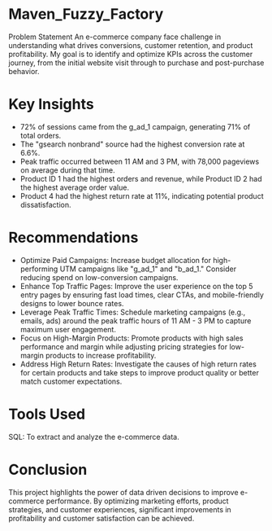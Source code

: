 # Maven_Fuzzy_Factory
Problem Statement
An  e-commerce company face challenge in understanding what drives conversions, customer retention, and product profitability. My goal is to identify and optimize KPIs across the customer journey, from the initial website visit through to purchase and post-purchase behavior.

# Key Insights
* 72% of sessions came from the g_ad_1 campaign, generating 71% of total orders.
* The "gsearch nonbrand" source had the highest conversion rate at 6.6%.
* Peak traffic occurred between 11 AM and 3 PM, with 78,000 pageviews on average during that time.
* Product ID 1 had the highest orders and revenue, while Product ID 2 had the highest average order value.
* Product 4 had the highest return rate at 11%, indicating potential product dissatisfaction.

# Recommendations
* Optimize Paid Campaigns: Increase budget allocation for high-performing UTM campaigns like "g_ad_1" and "b_ad_1." Consider reducing spend on low-conversion campaigns.
* Enhance Top Traffic Pages: Improve the user experience on the top 5 entry pages by ensuring fast load times, clear CTAs, and mobile-friendly designs to lower bounce rates.
* Leverage Peak Traffic Times: Schedule marketing campaigns (e.g., emails, ads) around the peak traffic hours of 11 AM - 3 PM to capture maximum user engagement.
* Focus on High-Margin Products: Promote products with high sales performance and margin while adjusting pricing strategies for low-margin products to increase profitability.
* Address High Return Rates: Investigate the causes of high return rates for certain products and take steps to improve product quality or better match customer expectations.

# Tools Used
SQL: To extract and analyze the e-commerce data.

# Conclusion
This project highlights the power of data driven decisions to improve e-commerce performance. By optimizing marketing efforts, product strategies, and customer experiences, significant improvements in profitability and customer satisfaction can be achieved.
